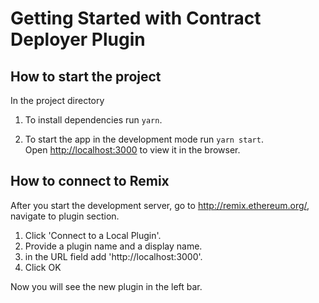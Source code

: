 # Getting Started with Contract Deployer Plugin
## How to start the project

In the project directory
1. To install dependencies run `yarn`.

2. To start the app in the development mode run `yarn start`.\
Open [http://localhost:3000](http://localhost:3000) to view it in the browser.



## How to connect to Remix

After you start the development server, go to http://remix.ethereum.org/, navigate to plugin section.

1. Click 'Connect to a Local Plugin'.
2. Provide a plugin name and a display name.
3. in the URL field add 'http://localhost:3000'.
4. Click OK

Now you will see the new plugin in the left bar.
